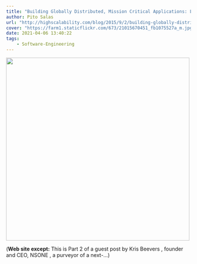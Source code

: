 ```yaml
---
title: "Building Globally Distributed, Mission Critical Applications: Lessons From the Trenches Part 2 - High Scalability -"
author: Pito Salas
url: "http://highscalability.com/blog/2015/9/2/building-globally-distributed-mission-critical-applications.html" 
cover: "https://farm1.staticflickr.com/673/21015670451_fb1075527a_m.jpg" 
date: 2021-04-06 13:40:22
tags:
    - Software-Engineering
---
```

<img src=https://farm1.staticflickr.com/673/21015670451_fb1075527a_m.jpg width="500">



(**Web site except:** This is Part 2 of a guest post by Kris Beevers , founder and CEO, NSONE , a purveyor of a next-...) 

